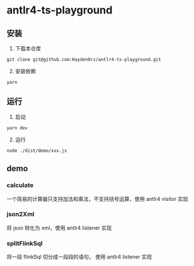 # antlr4-ts-playground

## 安装
1. 下载本仓库
```shell
git clone git@github.com:HaydenOrz/antlr4-ts-playground.git
```
2. 安装依赖
```
yarn
```

## 运行
1. 启动
```
yarn dev
```
2. 运行
```
node ./dist/demo/xxx.js
```

## demo
### calculate
一个简易的计算器只支持加法和乘法，不支持括号运算，使用 antlr4 visitor 实现

### json2Xml
将 json 转化为 xml，使用 antlr4 listener 实现

### splitFlinkSql
将一段 flinkSql 切分成一段段的语句， 使用 antlr4 listener 实现